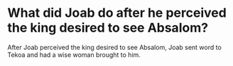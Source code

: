 # What did Joab do after he perceived the king desired to see Absalom?

After Joab perceived the king desired to see Absalom, Joab sent word to Tekoa and had a wise woman brought to him.
